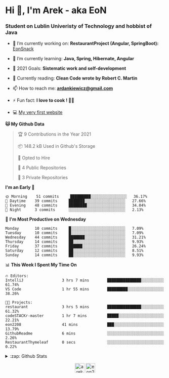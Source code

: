 <h1> Hi 👋, I'm Arek - aka EoN </h1>
<h3> Student on Lublin Univeristy of Technology and hobbist of Java</h3>

- 🔭 I’m currently working on: **RestaurantProject (Angular, SpringBoot):** [EonSnack]

- 🌱 I’m currently learning: **Java, Spring, Hibernate, Angular**

<!--- - 👨‍💻 All of my projects are available at: [Repository] --->
- 🥅 2021 Goals: **Sistematic work and self-development**

- 📖 Currently reading: **Clean Code wrote by Robert C. Martin**

- 📫 How to reach me: **ardankiewicz@gmail.com**

- ⚡ Fun fact: **I love to cook ! 🍖🍳**

- 💻 [My very first website][website] 


<!--START_SECTION:waka-->
**🐱 My Github Data** 

> 🏆 9 Contributions in the Year 2021
 > 
> 📦 148.2 kB Used in Github's Storage 
 > 
> 💼 Opted to Hire
 > 
> 📜 4 Public Repositories 
 > 
> 🔑 3 Private Repositories  
 > 
**I'm an Early 🐤** 

```text
🌞 Morning    51 commits     █████████░░░░░░░░░░░░░░░░   36.17% 
🌆 Daytime    39 commits     ███████░░░░░░░░░░░░░░░░░░   27.66% 
🌃 Evening    48 commits     ████████░░░░░░░░░░░░░░░░░   34.04% 
🌙 Night      3 commits      ░░░░░░░░░░░░░░░░░░░░░░░░░   2.13%

```
📅 **I'm Most Productive on Wednesday** 

```text
Monday       10 commits     █░░░░░░░░░░░░░░░░░░░░░░░░   7.09% 
Tuesday      10 commits     █░░░░░░░░░░░░░░░░░░░░░░░░   7.09% 
Wednesday    44 commits     ███████░░░░░░░░░░░░░░░░░░   31.21% 
Thursday     14 commits     ██░░░░░░░░░░░░░░░░░░░░░░░   9.93% 
Friday       37 commits     ██████░░░░░░░░░░░░░░░░░░░   26.24% 
Saturday     12 commits     ██░░░░░░░░░░░░░░░░░░░░░░░   8.51% 
Sunday       14 commits     ██░░░░░░░░░░░░░░░░░░░░░░░   9.93%

```


📊 **This Week I Spent My Time On** 

```text
🔥 Editors: 
IntelliJ                 3 hrs 7 mins        ███████████████░░░░░░░░░░   61.74% 
VS Code                  1 hr 55 mins        █████████░░░░░░░░░░░░░░░░   38.26%

🐱‍💻 Projects: 
restaurant               3 hrs 5 mins        ███████████████░░░░░░░░░░   61.32% 
codeSTACKr-master        1 hr 7 mins         █████░░░░░░░░░░░░░░░░░░░░   22.21% 
eon2208                  41 mins             ███░░░░░░░░░░░░░░░░░░░░░░   13.79% 
GithubReadme             6 mins              ░░░░░░░░░░░░░░░░░░░░░░░░░   2.26% 
RestaurantThymeleaf      0 secs              ░░░░░░░░░░░░░░░░░░░░░░░░░   0.22%

```


<!--END_SECTION:waka-->

<details>
  <summary>:zap: Github Stats</summary>
  <img align="left" alt="codeSTACKr's Github Stats" src="https://github-readme-stats.codestackr.vercel.app/api?username=eon2208&show_icons=true&hide_border=true" />
 <img align="left" src="https://github-readme-stats.vercel.app/api/top-langs/?username=eon2208&layout=compact" alt="eon2208" /></p>
</details>


<p align="center">
<a href="https://linkedin.com/in/arek dankiewicz" target="blank"><img align="center" src="https://cdn.jsdelivr.net/npm/simple-icons@3.0.1/icons/linkedin.svg" alt="arek dankiewicz" height="30" width="30" /></a>
<a href="https://instagram.com/eon2208" target="blank"><img align="center" src="https://cdn.jsdelivr.net/npm/simple-icons@3.0.1/icons/instagram.svg" alt="eon2208" height="30" width="30" /></a>
</p>

[website]: https://jardan.biz/
[EonSnack]: https://github.com/eon2208/favouriteRestaurant/
[Repository]: https://github.com/eon2208?tab=repositories
